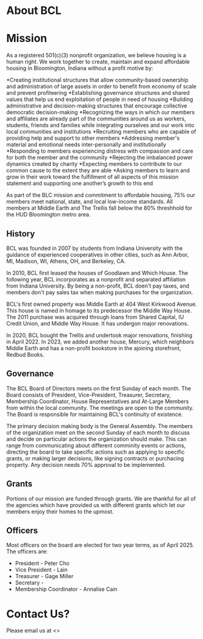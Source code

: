 # About BCL

# Mission 
As a registered 501(c)(3) nonprofit organization, we believe housing is a human right. We work together to create, maintain and expand affordable housing in Bloomington, Indiana without a profit motive by:

*Creating institutional structures that allow community-based ownership and administration of large assets in order to benefit from economy of scale and prevent profiteering
*Establishing governance structures and shared values that help us end exploitation of people in need of housing
*Building administrative and decision-making structures that encourage collective democratic decision-making
*Recognizing the ways in which our members and affiliates are already part of the communities around us as workers, students, friends and families while integrating ourselves and our work into local communities and institutions
*Recruiting members who are capable of providing help and support to other members
*Addressing member's material and emotional needs inter-personally and institutionally
*Responding to members experiencing distress with compassion and care for both the member and the community
*Rejecting the imbalanced power dynamics created by charity
*Expecting members to contribute to our common cause to the extent they are able
*Asking members to learn and grow in their work toward the fulfillment of all aspects of this mission statement and supporting one another’s growth to this end

As part of the BLC mission and commitment to affordable housing, 75% our members meet national, state, and local low-income standards. All members at Middle Earth and The Trellis fall below the 80% threshhold for the HUD Bloomington metro area.

## History
BCL was founded in 2007 by students from Indiana University with the guidance of experienced cooperatives in other cities, such as Ann Arbor, MI, Madison, WI, Athens, OH, and Berkeley, CA.

In 2010, BCL first leased the houses of Goodlawn and Which House. The following year, BCL incorporates as a nonprofit and separated affiliation from Indiana University. By being a non-profit, BCL doen't pay taxes, and members don't pay sales tax when making purchases for the organization.

BCL's first owned property was Middle Earth at 404 West Kirkwood Avenue. This house is named in homage to its predecessor the Middle Way House. The 2011 purchase was acquired through loans from Shared Capital, IU Credit Union, and Middle Way House. It has undergon major renovations. 

In 2020, BCL bought the Trellis and undertook major renovations, finishing in April 2022. In 2023, we added another house, Mercury, which neighbors Middle Earth and has a non-profit bookstore in the ajoining storefront, Redbud Books.

## Governance
The BCL Board of Directors meets on the first Sunday of each month. The Board consists of President, Vice-President, Treasurer, Secretary, Membership Coordinator, House Representatives and At-Large Members from within the local community. The meetings are open to the community. The Board is responsible for maintaining BCL's continuity of existence. 

The primary decision making body is the General Assembly. The members of the organization meet on the second Sunday of each month to discuss and decide on particular actions the organization should make. This can range from communicating about different comminity events or actions, directing the board to take specific actions such as applying to specific grants, or making larger decisions, like signing contracts or purchacing property. Any decision needs 70% approval to be implemented.

## Grants 
Portions of our mission are funded through grants. We are thankful for all of the agencies which have provided us with different grants which let our members enjoy their homes to the upmost.

## Officers

Most officers on the board are elected for two year terms, as of April 2025. The officers are:  

* President - Peter Cho
* Vice President - Lain
* Treasurer - Gage Miller
* Secretary - 
* Membership Coordinator - Annalise Cain 

# Contact Us?
Please email us at <>